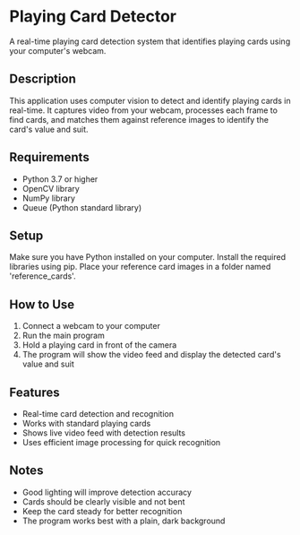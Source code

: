 # Playing Card Detector

A real-time playing card detection system that identifies playing cards using your computer's webcam.

## Description

This application uses computer vision to detect and identify playing cards in real-time. It captures video from your webcam, processes each frame to find cards, and matches them against reference images to identify the card's value and suit.

## Requirements

- Python 3.7 or higher
- OpenCV library
- NumPy library
- Queue (Python standard library)

## Setup

Make sure you have Python installed on your computer. Install the required libraries using pip. Place your reference card images in a folder named 'reference_cards'.

## How to Use

1. Connect a webcam to your computer
2. Run the main program
3. Hold a playing card in front of the camera
4. The program will show the video feed and display the detected card's value and suit

## Features

- Real-time card detection and recognition
- Works with standard playing cards
- Shows live video feed with detection results
- Uses efficient image processing for quick recognition

## Notes

- Good lighting will improve detection accuracy
- Cards should be clearly visible and not bent
- Keep the card steady for better recognition
- The program works best with a plain, dark background

